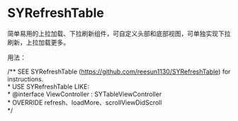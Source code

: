 # SYRefreshTable
简单易用的上拉加载、下拉刷新组件，可自定义头部和底部视图，可单独实现下拉刷新，上拉加载更多。

用法：
  
  /**  SEE SYRefreshTable (https://github.com/reesun1130/SYRefreshTable) for instructions.  
    *  USE SYRefreshTable LIKE:  
    *  @interface ViewController : SYTableViewController  
    *  OVERRIDE refresh、loadMore、scrollViewDidScroll  
    */
